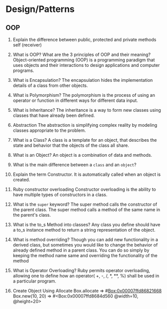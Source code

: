 # Design/Patterns

## OOP

1. Explain the difference between public, protected and private methods
self (receiver)

1. What is OOP? What are the 3 principles of OOP and their meaning?
Object-oriented programming (OOP) is a programming paradigm that uses objects and their interactions to design applications and computer programs.

1. What is Encapsulation?
The encapsulation hides the implementation details of a class from other objects. 

1. What is Polymorphism?
 The polymorphism is the process of using an operator or function in different ways for different data input.
 
1. What is Inheritance?
The inheritance is a way to form new classes using classes that have already been defined.

1. Abstraction 
The abstraction is simplifying complex reality by modeling classes appropriate to the problem.

1. What is a Class?
A class is a template for an object, that describes the state and behavior that the objects of the class all share.

1. What is an Object?
An object is a combination of data and methods.

1. What is the main difference between a `class` and an `object`?
 
1. Explain the term Constructor.
 It is automatically called when an object is created. 
 
1. Ruby constructor overloading
Constructor overloading is the ability to have multiple types of constructors in a class. 
  
1. What is the `super` keyword?
 The super method calls the constructor of the parent class. 
 The super method calls a method of the same name in the parent's class.
 
1. What is the to_s Method into classes?
 Any class you define should have a to_s instance method to return a string representation of the object.
 
 1. What is method overriding?
 Though you can add new functionality in a derived class, 
 but sometimes you would like to change the behavior of already defined method in a parent class.
 You can do so simply by keeping the method name same and overriding the functionality of the method
 
 1. What is Operator Overloading?
 Ruby permits operator overloading, allowing one to define how an operator( +, -, /, *, **, %) shall be used in a particular program.
 
 1. Create Object Using Allocate
 Box.allocate   => #<Box:0x00007ffd86821668>
 Box.new(10, 20)   => #<Box:0x00007ffd8684d560 @width=10, @height=20>